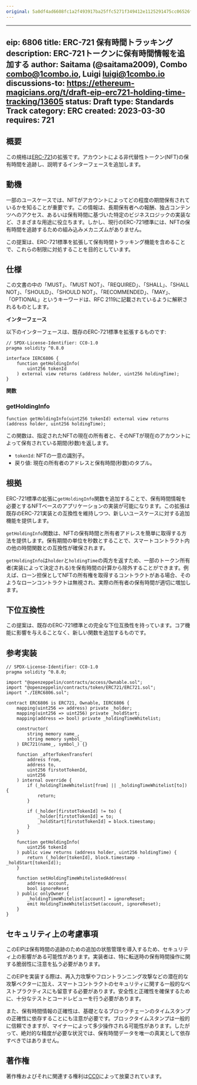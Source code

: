 ```yaml
---
original: 5a0df4ad6608fc1a2f493917ba25ffc5271f349412e1125291475cc06526f259
---
```


---
eip: 6806
title: ERC-721 保有時間トラッキング
description: ERC-721トークンに保有時間情報を追加する
author: Saitama (@saitama2009), Combo <combo@1combo.io>, Luigi <luigi@1combo.io>
discussions-to: https://ethereum-magicians.org/t/draft-eip-erc721-holding-time-tracking/13605
status: Draft
type: Standards Track
category: ERC
created: 2023-03-30
requires: 721
---

## 概要

この規格は[ERC-721](./eip-721.md)の拡張です。アカウントによる非代替性トークン(NFT)の保有時間を追跡し、説明するインターフェースを追加します。

## 動機

一部のユースケースでは、NFTがアカウントによってどの程度の期間保有されているかを知ることが重要です。この情報は、長期保有者への報酬、独占コンテンツへのアクセス、あるいは保有時間に基づいた特定のビジネスロジックの実装など、さまざまな用途に役立ちます。しかし、現行のERC-721標準には、NFTの保有時間を追跡するための組み込みメカニズムがありません。

この提案は、ERC-721標準を拡張して保有時間トラッキング機能を含めることで、これらの制限に対処することを目的としています。

## 仕様

この文書の中の「MUST」、「MUST NOT」、「REQUIRED」、「SHALL」、「SHALL NOT」、「SHOULD」、「SHOULD NOT」、「RECOMMENDED」、「MAY」、「OPTIONAL」というキーワードは、RFC 2119に記載されているように解釈されるものとします。

**インターフェース**

以下のインターフェースは、既存のERC-721標準を拡張するものです:

```solidity
// SPDX-License-Identifier: CC0-1.0
pragma solidity ^0.8.0

interface IERC6806 {
    function getHoldingInfo(
        uint256 tokenId
    ) external view returns (address holder, uint256 holdingTime);
}
```

**関数**

### getHoldingInfo

```
function getHoldingInfo(uint256 tokenId) external view returns (address holder, uint256 holdingTime);
```

この関数は、指定されたNFTの現在の所有者と、そのNFTが現在のアカウントによって保有されている期間(秒数)を返します。

* `tokenId`: NFTの一意の識別子。
* 戻り値: 現在の所有者のアドレスと保有時間(秒数)のタプル。

## 根拠

ERC-721標準の拡張に`getHoldingInfo`関数を追加することで、保有時間情報を必要とするNFTベースのアプリケーションの実装が可能になります。この拡張は既存のERC-721実装との互換性を維持しつつ、新しいユースケースに対する追加機能を提供します。

`getHoldingInfo`関数は、NFTの保有時間と所有者アドレスを簡単に取得する方法を提供します。保有期間の単位を秒数とすることで、スマートコントラクト内の他の時間関数との互換性が確保されます。

`getHoldingInfo`は`holder`と`holdingTime`の両方を返すため、一部のトークン所有者(実装によって決定される)を保有時間の計算から除外することができます。例えば、ローン担保としてNFTの所有権を取得するコントラクトがある場合、そのようなローンコントラクトは無視され、実際の所有者の保有時間が適切に増加します。

## 下位互換性

この提案は、既存のERC-721標準との完全な下位互換性を持っています。コア機能に影響を与えることなく、新しい関数を追加するものです。

## 参考実装

```solidity
// SPDX-License-Identifier: CC0-1.0
pragma solidity ^0.8.0;

import "@openzeppelin/contracts/access/Ownable.sol";
import "@openzeppelin/contracts/token/ERC721/ERC721.sol";
import "./IERC6806.sol";

contract ERC6806 is ERC721, Ownable, IERC6806 {
    mapping(uint256 => address) private _holder;
    mapping(uint256 => uint256) private _holdStart;
    mapping(address => bool) private _holdingTimeWhitelist;

    constructor(
        string memory name_,
        string memory symbol_
    ) ERC721(name_, symbol_) {}

    function _afterTokenTransfer(
        address from,
        address to,
        uint256 firstotTokenId,
        uint256
    ) internal override {
        if (_holdingTimeWhitelist[from] || _holdingTimeWhitelist[to]) {
            return;
        }

        if (_holder[firstotTokenId] != to) {
            _holder[firstotTokenId] = to;
            _holdStart[firstotTokenId] = block.timestamp;
        }
    }

    function getHoldingInfo(
        uint256 tokenId
    ) public view returns (address holder, uint256 holdingTime) {
        return (_holder[tokenId], block.timestamp - _holdStart[tokenId]);
    }

    function setHoldingTimeWhitelistedAddress(
        address account,
        bool ignoreReset
    ) public onlyOwner {
        _holdingTimeWhitelist[account] = ignoreReset;
        emit HoldingTimeWhitelistSet(account, ignoreReset);
    }
}
```

## セキュリティ上の考慮事項

このEIPは保有時間の追跡のための追加の状態管理を導入するため、セキュリティ上の影響がある可能性があります。実装者は、特に転送時の保有時間操作に関する脆弱性に注意を払う必要があります。

このEIPを実装する際は、再入力攻撃やフロントランニング攻撃などの潜在的な攻撃ベクターに加え、スマートコントラクトのセキュリティに関する一般的なベストプラクティスにも留意する必要があります。安全性と正確性を確保するために、十分なテストとコードレビューを行う必要があります。

また、保有時間情報の正確性は、基礎となるブロックチェーンのタイムスタンプの正確性に依存することにも注意が必要です。ブロックタイムスタンプは一般的に信頼できますが、マイナーによって多少操作される可能性があります。したがって、絶対的な精度が必要な状況では、保有時間データを唯一の真実として依存すべきではありません。

## 著作権

著作権およびそれに関連する権利は[CC0](../LICENSE.md)によって放棄されています。